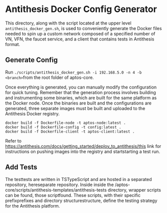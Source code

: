 # Antithesis Docker Config Generator

This directory, along with the script located at the upper level `antithesis_docker_gen.sh`, is used to conveniently generate the Docker files needed to spin up a custom network composed of a specified number of VN, VFN, the faucet service, and a client that contains tests in Antithesis format.

## Generate Config

Run `./scripts/antithesis_docker_gen.sh -i 192.168.5.0 -n 4 -b <branch>`from the root folder of aptos-core.

Once everything is generated, you can manually modify the configuration for quick tuning. Remember that the generation process involves building and instrumenting some binaries, which are built for the same platform as the Docker node. Once the binaries are built and the configurations are generated, three separate images must be built and uploaded to the Antithesis Docker registry.
```
docker build -f Dockerfile-node -t aptos-node:latest .
docker build -f Dockerfile-config -t config:latest .
docker build -f Dockerfile-client -t aptos-client:latest .
```

Refer to https://antithesis.com/docs/getting_started/deploy_to_antithesis/this link for instructions on pushing images into the registry and startstarting a test run.

## Add Tests

The testtests are written in TSTypeScript and are hosted in a separated repository, hereseparate repository. Inside inside the /aptos-core/scripts/antithesis-templates/antithesis-tests directory, wrapper scripts can be found, those scriptfound. These scripts, with their specific prefixprefixes and directory structurestructure, define the testing strategy for the Antithesis platform.